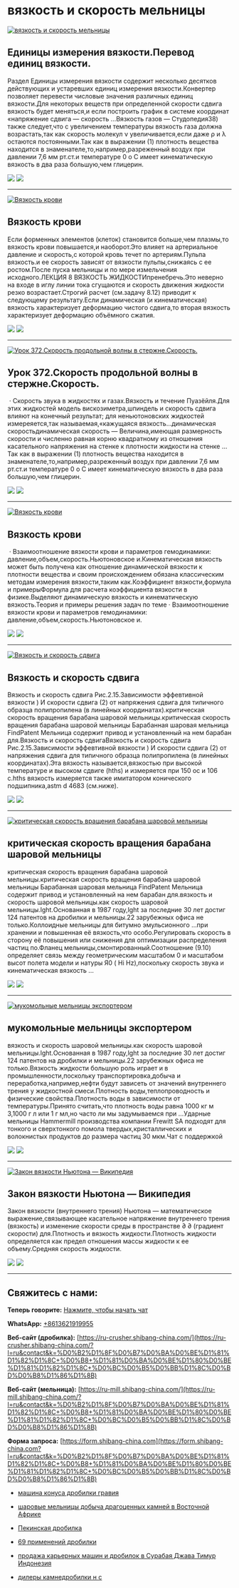 # вязкость и скорость мельницы

<a href="https://swt.shibang-china.com/?l=ru&img&k=%D0%B2%D1%8F%D0%B7%D0%BA%D0%BE%D1%81%D1%82%D1%8C+%D0%B8+%D1%81%D0%BA%D0%BE%D1%80%D0%BE%D1%81%D1%82%D1%8C+%D0%BC%D0%B5%D0%BB%D1%8C%D0%BD%D0%B8%D1%86%D1%8B" target="_blank">![вязкость и скорость мельницы](http://static.shibang-china.com/all-800x300/672.jpg)</a>

## Единицы измерения вязкости.Перевод единиц вязкости.
Раздел Единицы измерения вязкости содержит несколько десятков действующих и устаревших единиц измерения вязкости.Конвертер позволяет перевести числовые значения различных единиц вязкости.Для некоторых веществ при определенной скорости сдвига вязкость будет меняться,и если построить график в системе координат &#171;напряжение сдвига — скорость …Вязкость газов — Студопедия38) также следует,что с увеличением температуры вязкость газа должна возрастать,так как скорость молекул ν увеличивается,если даже ρ и λ остаются постоянными.Так как в выражении (1) плотность вещества находится в знаменателе,то,например,разреженный воздух при давлении 7,6 мм рт.ст.и температуре 0 o C имеет кинематическую вязкость в два раза большую,чем глицерин.


<a href="https://whatsapp.shibangsoft.com/WhatsApp.php" target="_blank" title="WhatsApp">![](http://static.shibang-china.com/icon/whatsapp.png)</a> <a href="https://swt.shibang-china.com/?l=ru&icon&k=%D0%B2%D1%8F%D0%B7%D0%BA%D0%BE%D1%81%D1%82%D1%8C+%D0%B8+%D1%81%D0%BA%D0%BE%D1%80%D0%BE%D1%81%D1%82%D1%8C+%D0%BC%D0%B5%D0%BB%D1%8C%D0%BD%D0%B8%D1%86%D1%8B" target="_blank">![](http://static.shibang-china.com/icon/chat-ru.png)</a>

---

<a href="https://swt.shibang-china.com/?l=ru&img&k=%D0%B2%D1%8F%D0%B7%D0%BA%D0%BE%D1%81%D1%82%D1%8C+%D0%B8+%D1%81%D0%BA%D0%BE%D1%80%D0%BE%D1%81%D1%82%D1%8C+%D0%BC%D0%B5%D0%BB%D1%8C%D0%BD%D0%B8%D1%86%D1%8B" target="_blank">![Вязкость крови](http://static.shibang-china.com/all-800x300/906.jpg)</a>

## Вязкость крови
Если форменных элементов (клеток) становится больше,чем плазмы,то вязкость крови повышается,и наоборот.Это влияет на артериальное давление и скорость,с которой кровь течет по артериям.Пульпа вязкость.и ее скорость зависят от вязкости пульпы,снижаясь с ее ростом.После пуска мельницы и по мере измельчения исходного.ЛЕКЦИЯ 8 ВЯЗКОСТЬ ЖИДКОСТИпренебречь.Это неверно на входе в иглу линии тока сгущаются и скорость движения жидкости резко возрастает.Строгий расчет (см.задачу 8.12) приводит к следующему результату.Если динамическая (и кинематическая) вязкость характеризует деформацию чистого сдвига,то вторая вязкость характеризует деформацию объёмного сжатия.


<a href="https://whatsapp.shibangsoft.com/WhatsApp.php" target="_blank" title="WhatsApp">![](http://static.shibang-china.com/icon/whatsapp.png)</a> <a href="https://swt.shibang-china.com/?l=ru&icon&k=%D0%B2%D1%8F%D0%B7%D0%BA%D0%BE%D1%81%D1%82%D1%8C+%D0%B8+%D1%81%D0%BA%D0%BE%D1%80%D0%BE%D1%81%D1%82%D1%8C+%D0%BC%D0%B5%D0%BB%D1%8C%D0%BD%D0%B8%D1%86%D1%8B" target="_blank">![](http://static.shibang-china.com/icon/chat-ru.png)</a>

---

<a href="https://swt.shibang-china.com/?l=ru&img&k=%D0%B2%D1%8F%D0%B7%D0%BA%D0%BE%D1%81%D1%82%D1%8C+%D0%B8+%D1%81%D0%BA%D0%BE%D1%80%D0%BE%D1%81%D1%82%D1%8C+%D0%BC%D0%B5%D0%BB%D1%8C%D0%BD%D0%B8%D1%86%D1%8B" target="_blank">![Урок 372.Скорость продольной волны в стержне.Скорость.](http://static.shibang-china.com/all-800x300/1046.jpg)</a>

## Урок 372.Скорость продольной волны в стержне.Скорость.
&nbsp;&#0183;&#32;Скорость звука в жидкостях и газах.Вязкость и течение Пуазёйля.Для этих жидкостей модель вискозиметра,шпиндель и скорость сдвига влияют на конечный результат; для неньютоновских жидкостей измереяется,так называемая,&#171;кажущаяся вязкость…динамическая скоростьдинамическая скорость — Величина,имеющая размерность скорости и численно равная корню квадратному из отношения касательного напряжения на стенке к плотности жидкости на стенке …Так как в выражении (1) плотность вещества находится в знаменателе,то,например,разреженный воздух при давлении 7,6 мм рт.ст.и температуре 0 o C имеет кинематическую вязкость в два раза большую,чем глицерин.


<a href="https://whatsapp.shibangsoft.com/WhatsApp.php" target="_blank" title="WhatsApp">![](http://static.shibang-china.com/icon/whatsapp.png)</a> <a href="https://swt.shibang-china.com/?l=ru&icon&k=%D0%B2%D1%8F%D0%B7%D0%BA%D0%BE%D1%81%D1%82%D1%8C+%D0%B8+%D1%81%D0%BA%D0%BE%D1%80%D0%BE%D1%81%D1%82%D1%8C+%D0%BC%D0%B5%D0%BB%D1%8C%D0%BD%D0%B8%D1%86%D1%8B" target="_blank">![](http://static.shibang-china.com/icon/chat-ru.png)</a>

---

<a href="https://swt.shibang-china.com/?l=ru&img&k=%D0%B2%D1%8F%D0%B7%D0%BA%D0%BE%D1%81%D1%82%D1%8C+%D0%B8+%D1%81%D0%BA%D0%BE%D1%80%D0%BE%D1%81%D1%82%D1%8C+%D0%BC%D0%B5%D0%BB%D1%8C%D0%BD%D0%B8%D1%86%D1%8B" target="_blank">![Вязкость крови](http://static.shibang-china.com/all-800x300/136.jpg)</a>

## Вязкость крови
&nbsp;&#0183;&#32;Взаимоотношение вязкости крови и параметров гемодинамики: давление,объем,скорость.Ньютоновское и.Кинематическая вязкость может быть получена как отношение динамической вязкости к плотности вещества и своим происхождением обязана классическим методам измерения вязкости,таким как.Коэффициент вязкости,формула и примерыФормула для расчета коэффициента вязкости в физике.Выделяют динамическую вязкость и кинематическую вязкость.Теория и примеры решения задач по теме&nbsp;&#0183;&#32;Взаимоотношение вязкости крови и параметров гемодинамики: давление,объем,скорость.Ньютоновское и.


<a href="https://whatsapp.shibangsoft.com/WhatsApp.php" target="_blank" title="WhatsApp">![](http://static.shibang-china.com/icon/whatsapp.png)</a> <a href="https://swt.shibang-china.com/?l=ru&icon&k=%D0%B2%D1%8F%D0%B7%D0%BA%D0%BE%D1%81%D1%82%D1%8C+%D0%B8+%D1%81%D0%BA%D0%BE%D1%80%D0%BE%D1%81%D1%82%D1%8C+%D0%BC%D0%B5%D0%BB%D1%8C%D0%BD%D0%B8%D1%86%D1%8B" target="_blank">![](http://static.shibang-china.com/icon/chat-ru.png)</a>

---

<a href="https://swt.shibang-china.com/?l=ru&img&k=%D0%B2%D1%8F%D0%B7%D0%BA%D0%BE%D1%81%D1%82%D1%8C+%D0%B8+%D1%81%D0%BA%D0%BE%D1%80%D0%BE%D1%81%D1%82%D1%8C+%D0%BC%D0%B5%D0%BB%D1%8C%D0%BD%D0%B8%D1%86%D1%8B" target="_blank">![Вязкость и скорость сдвига](http://static.shibang-china.com/all-800x300/754.jpg)</a>

## Вязкость и скорость сдвига
Вязкость и скорость сдвига Рис.2.15.Зависимости эффевтивной вязкости ) И скорости сдвига (2) от напряжения сдвига для типичного образца полипропилена (в линейных координатах).критическая скорость вращения барабана шаровой мельницы.критическая скорость вращения барабана шаровой мельницы Барабанная шаровая мельница FindPatent Мельница содержит привод и установленный на нем барабан для.Вязкость и скорость сдвигаВязкость и скорость сдвига Рис.2.15.Зависимости эффевтивной вязкости ) И скорости сдвига (2) от напряжения сдвига для типичного образца полипропилена (в линейных координатах).Эта вязкость называется,вязкостью при высокой температуре и высоком сдвиге (hths) и измеряется при 150 oc и 106 с.hths вязкость измеряется также имитатором конического подшипника,astm d 4683 (см.ниже).


<a href="https://whatsapp.shibangsoft.com/WhatsApp.php" target="_blank" title="WhatsApp">![](http://static.shibang-china.com/icon/whatsapp.png)</a> <a href="https://swt.shibang-china.com/?l=ru&icon&k=%D0%B2%D1%8F%D0%B7%D0%BA%D0%BE%D1%81%D1%82%D1%8C+%D0%B8+%D1%81%D0%BA%D0%BE%D1%80%D0%BE%D1%81%D1%82%D1%8C+%D0%BC%D0%B5%D0%BB%D1%8C%D0%BD%D0%B8%D1%86%D1%8B" target="_blank">![](http://static.shibang-china.com/icon/chat-ru.png)</a>

---

<a href="https://swt.shibang-china.com/?l=ru&img&k=%D0%B2%D1%8F%D0%B7%D0%BA%D0%BE%D1%81%D1%82%D1%8C+%D0%B8+%D1%81%D0%BA%D0%BE%D1%80%D0%BE%D1%81%D1%82%D1%8C+%D0%BC%D0%B5%D0%BB%D1%8C%D0%BD%D0%B8%D1%86%D1%8B" target="_blank">![критическая скорость вращения барабана шаровой мельницы](http://static.shibang-china.com/all-800x300/49.jpg)</a>

## критическая скорость вращения барабана шаровой мельницы
критическая скорость вращения барабана шаровой мельницы.критическая скорость вращения барабана шаровой мельницы Барабанная шаровая мельница FindPatent Мельница содержит привод и установленный на нем барабан для.вязкость и скорость шаровой мельницы.как скорость шаровой мельницы.lght.Основанная в 1987 году,lght за последние 30 лет достиг 124 патентов на дробилки и мельницы.22 зарубежных офиса не только.Коллоидные мельницы для битумно эмульсионного …при хранении и повышенная её вязкость,что особо.Регулировать скорость в сторону её повышения или снижения для оптимизации распределения частиц по.Фланец мельницы,смонтированный.Соотношение (9.10) определяет связь между геометрическим масштабом 0 и масштабом высот полета модели и натуры Я0 ( Hi Hz),поскольку скорость звука и кинематическая вязкость …


<a href="https://whatsapp.shibangsoft.com/WhatsApp.php" target="_blank" title="WhatsApp">![](http://static.shibang-china.com/icon/whatsapp.png)</a> <a href="https://swt.shibang-china.com/?l=ru&icon&k=%D0%B2%D1%8F%D0%B7%D0%BA%D0%BE%D1%81%D1%82%D1%8C+%D0%B8+%D1%81%D0%BA%D0%BE%D1%80%D0%BE%D1%81%D1%82%D1%8C+%D0%BC%D0%B5%D0%BB%D1%8C%D0%BD%D0%B8%D1%86%D1%8B" target="_blank">![](http://static.shibang-china.com/icon/chat-ru.png)</a>

---

<a href="https://swt.shibang-china.com/?l=ru&img&k=%D0%B2%D1%8F%D0%B7%D0%BA%D0%BE%D1%81%D1%82%D1%8C+%D0%B8+%D1%81%D0%BA%D0%BE%D1%80%D0%BE%D1%81%D1%82%D1%8C+%D0%BC%D0%B5%D0%BB%D1%8C%D0%BD%D0%B8%D1%86%D1%8B" target="_blank">![мукомольные мельницы экспортером](http://static.shibang-china.com/all-800x300/932.jpg)</a>

## мукомольные мельницы экспортером
вязкость и скорость шаровой мельницы.как скорость шаровой мельницы.lght.Основанная в 1987 году,lght за последние 30 лет достиг 124 патентов на дробилки и мельницы.22 зарубежных офиса не только.Вязкость жидкости большую роль играет и в промышленности,поскольку транспортировка,добыча и переработка,например,нефти будут зависеть от значений внутреннего трения у жидкостной смеси.Плотность воды,теплопроводность и физические свойства.Плотность воды в зависимости от температуры.Принято считать,что плотность воды равна 1000 кг м 3,1000 г л или 1 г мл,но часто ли мы задумываемся при …Ударные мельницы Hammermill производства компании Frewitt SA подходят для тонкого и сверхтонкого помола твердых,кристаллических и волокнистых продуктов до размера частиц 30 мкм.Чат с поддержкой


<a href="https://whatsapp.shibangsoft.com/WhatsApp.php" target="_blank" title="WhatsApp">![](http://static.shibang-china.com/icon/whatsapp.png)</a> <a href="https://swt.shibang-china.com/?l=ru&icon&k=%D0%B2%D1%8F%D0%B7%D0%BA%D0%BE%D1%81%D1%82%D1%8C+%D0%B8+%D1%81%D0%BA%D0%BE%D1%80%D0%BE%D1%81%D1%82%D1%8C+%D0%BC%D0%B5%D0%BB%D1%8C%D0%BD%D0%B8%D1%86%D1%8B" target="_blank">![](http://static.shibang-china.com/icon/chat-ru.png)</a>

---

<a href="https://swt.shibang-china.com/?l=ru&img&k=%D0%B2%D1%8F%D0%B7%D0%BA%D0%BE%D1%81%D1%82%D1%8C+%D0%B8+%D1%81%D0%BA%D0%BE%D1%80%D0%BE%D1%81%D1%82%D1%8C+%D0%BC%D0%B5%D0%BB%D1%8C%D0%BD%D0%B8%D1%86%D1%8B" target="_blank">![Закон вязкости Ньютона — Википедия](http://static.shibang-china.com/all-800x300/1118.jpg)</a>

## Закон вязкости Ньютона — Википедия
Закон вязкости (внутреннего трения) Ньютона — математическое выражение,связывающее касательное напряжение внутреннего трения (вязкость) и изменение скорости среды в пространстве ∂ ∂ (градиент скорости) для.Плотность и вязкость жидкости.Плотность жидкости определяется как предел отношения массы жидкости к ее объему.Средняя скорость жидкости.

<a href="https://whatsapp.shibangsoft.com/WhatsApp.php" target="_blank" title="WhatsApp">![](http://static.shibang-china.com/icon/whatsapp.png)</a> <a href="https://swt.shibang-china.com/?l=ru&icon&k=%D0%B2%D1%8F%D0%B7%D0%BA%D0%BE%D1%81%D1%82%D1%8C+%D0%B8+%D1%81%D0%BA%D0%BE%D1%80%D0%BE%D1%81%D1%82%D1%8C+%D0%BC%D0%B5%D0%BB%D1%8C%D0%BD%D0%B8%D1%86%D1%8B" target="_blank">![](http://static.shibang-china.com/icon/chat-ru.png)</a>

---
## Свяжитесь с нами:

**Теперь говорите:** [Нажмите, чтобы начать чат](https://swt.shibang-china.com?l=ru&contact&k=%D0%B2%D1%8F%D0%B7%D0%BA%D0%BE%D1%81%D1%82%D1%8C+%D0%B8+%D1%81%D0%BA%D0%BE%D1%80%D0%BE%D1%81%D1%82%D1%8C+%D0%BC%D0%B5%D0%BB%D1%8C%D0%BD%D0%B8%D1%86%D1%8B)

**WhatsApp:**  [+8613621919955](https://whatsapp.shibangsoft.com/WhatsApp.php)

**Веб-сайт (дробилка):** [https://ru-crusher.shibang-china.com/](https://ru-crusher.shibang-china.com/?l=ru&contact&k=%D0%B2%D1%8F%D0%B7%D0%BA%D0%BE%D1%81%D1%82%D1%8C+%D0%B8+%D1%81%D0%BA%D0%BE%D1%80%D0%BE%D1%81%D1%82%D1%8C+%D0%BC%D0%B5%D0%BB%D1%8C%D0%BD%D0%B8%D1%86%D1%8B)

**Веб-сайт (мельница):** [https://ru-mill.shibang-china.com/](https://ru-mill.shibang-china.com/?l=ru&contact&k=%D0%B2%D1%8F%D0%B7%D0%BA%D0%BE%D1%81%D1%82%D1%8C+%D0%B8+%D1%81%D0%BA%D0%BE%D1%80%D0%BE%D1%81%D1%82%D1%8C+%D0%BC%D0%B5%D0%BB%D1%8C%D0%BD%D0%B8%D1%86%D1%8B)

**Форма запроса:** [https://form.shibang-china.com](https://form.shibang-china.com?l=ru&contact&k=%D0%B2%D1%8F%D0%B7%D0%BA%D0%BE%D1%81%D1%82%D1%8C+%D0%B8+%D1%81%D0%BA%D0%BE%D1%80%D0%BE%D1%81%D1%82%D1%8C+%D0%BC%D0%B5%D0%BB%D1%8C%D0%BD%D0%B8%D1%86%D1%8B)

* [машина конуса дробилки гравия](../125/%D0%BC%D0%B0%D1%88%D0%B8%D0%BD%D0%B0%20%D0%BA%D0%BE%D0%BD%D1%83%D1%81%D0%B0%20%D0%B4%D1%80%D0%BE%D0%B1%D0%B8%D0%BB%D0%BA%D0%B8%20%D0%B3%D1%80%D0%B0%D0%B2%D0%B8%D1%8F.md)

* [шаровые мельницы добыча драгоценных камней в Восточной Африке](../123/%D1%88%D0%B0%D1%80%D0%BE%D0%B2%D1%8B%D0%B5%20%D0%BC%D0%B5%D0%BB%D1%8C%D0%BD%D0%B8%D1%86%D1%8B%20%D0%B4%D0%BE%D0%B1%D1%8B%D1%87%D0%B0%20%D0%B4%D1%80%D0%B0%D0%B3%D0%BE%D1%86%D0%B5%D0%BD%D0%BD%D1%8B%D1%85%20%D0%BA%D0%B0%D0%BC%D0%BD%D0%B5%D0%B9%20%D0%B2%20%D0%92%D0%BE%D1%81%D1%82%D0%BE%D1%87%D0%BD%D0%BE%D0%B9%20%D0%90%D1%84%D1%80%D0%B8%D0%BA%D0%B5.md)

* [Пекинская дробилка](../122/%D0%9F%D0%B5%D0%BA%D0%B8%D0%BD%D1%81%D0%BA%D0%B0%D1%8F%20%D0%B4%D1%80%D0%BE%D0%B1%D0%B8%D0%BB%D0%BA%D0%B0.md)

* [69 применений дробилки](../123/69%20%D0%BF%D1%80%D0%B8%D0%BC%D0%B5%D0%BD%D0%B5%D0%BD%D0%B8%D0%B9%20%D0%B4%D1%80%D0%BE%D0%B1%D0%B8%D0%BB%D0%BA%D0%B8.md)

* [продажа карьерных машин и дробилок в Сурабая Джава Тимур Индонезия](../125/%D0%BF%D1%80%D0%BE%D0%B4%D0%B0%D0%B6%D0%B0%20%D0%BA%D0%B0%D1%80%D1%8C%D0%B5%D1%80%D0%BD%D1%8B%D1%85%20%D0%BC%D0%B0%D1%88%D0%B8%D0%BD%20%D0%B8%20%D0%B4%D1%80%D0%BE%D0%B1%D0%B8%D0%BB%D0%BE%D0%BA%20%D0%B2%20%D0%A1%D1%83%D1%80%D0%B0%D0%B1%D0%B0%D1%8F%20%D0%94%D0%B6%D0%B0%D0%B2%D0%B0%20%D0%A2%D0%B8%D0%BC%D1%83%D1%80%20%D0%98%D0%BD%D0%B4%D0%BE%D0%BD%D0%B5%D0%B7%D0%B8%D1%8F.md)

* [дилеры камнедробилки н с](../123/%D0%B4%D0%B8%D0%BB%D0%B5%D1%80%D1%8B%20%D0%BA%D0%B0%D0%BC%D0%BD%D0%B5%D0%B4%D1%80%D0%BE%D0%B1%D0%B8%D0%BB%D0%BA%D0%B8%20%D0%BD%20%D1%81.md)